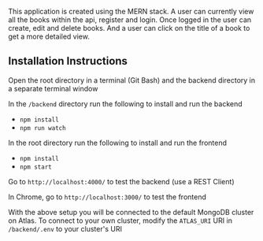 This application is created using the MERN stack. A user can currently view all the books within the api, register and login. 
Once logged in the user can create, edit and delete books.
And a user can click on the title of a book to get a more detailed view.

## Installation Instructions

Open the root directory in a terminal (Git Bash) and the backend directory in a separate terminal window

In the ```/backend``` directory run the following to install and run the backend

- ```npm install```
- ```npm run watch```

In the root directory run the following to install and run the frontend

- ```npm install```
- ```npm start```

Go to ```http://localhost:4000/``` to test the backend (use a REST Client)

In Chrome, go to ```http://localhost:3000/``` to test the frontend

With the above setup you will be connected to the default MongoDB cluster on Atlas. To connect to your own cluster, modify the ```ATLAS_URI``` URI in ```/backend/.env``` to your cluster's URI
